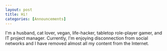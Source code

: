 ```yaml
---
layout: post
title: Hi!
categories: [Announcements]
---
```


I'm a husband, cat lover, vegan, life-hacker, tabletop role-player gamer, and IT project manager.
Currently, I'm enjoying disconnection from social networks and I have removed almost all my content from the Internet.